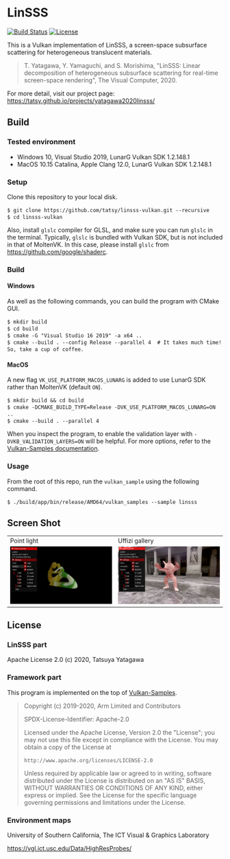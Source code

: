 LinSSS
===

[![Build Status](https://travis-ci.com/tatsy/LinSSS-Vulkan.svg?branch=master)](https://travis-ci.com/tatsy/LinSSS-Vulkan)
[![License](https://img.shields.io/badge/License-Apache%202.0-blue.svg)](https://opensource.org/licenses/Apache-2.0)

This is a Vulkan implementation of LinSSS, a screen-space subsurface scattering for heterogeneous translucent materials.

> T. Yatagawa, Y. Yamaguchi, and S. Morishima, "LinSSS: Linear decomposition of heterogeneous subsurface scattering for real-time screen-space rendering", The Visual Computer, 2020.

For more detail, visit our project page: <https://tatsy.github.io/projects/yatagawa2020linsss/>

Build
---

### Tested environment

- Windows 10, Visual Studio 2019, LunarG Vulkan SDK 1.2.148.1
- MacOS 10.15 Catalina, Apple Clang 12.0, LunarG Vulkan SDK 1.2.148.1

### Setup

Clone this repository to your local disk.

```shell
$ git clone https://github.com/tatsy/linsss-vulkan.git --recursive
$ cd linsss-vulkan
```

Also, install `glslc` compiler for GLSL, and make sure you can run `glslc` in the terminal. Typically, `glslc` is bundled with Vulkan SDK, but is not included in that of MoltenVK. In this case, please install `glslc` from <https://github.com/google/shaderc>.

### Build

#### Windows

As well as the following commands, you can build the program with CMake GUI.

```shell
$ mkdir build
$ cd build
$ cmake -G "Visual Studio 16 2019" -a x64 ..
$ cmake --build . --config Release --parallel 4  # It takes much time! So, take a cup of coffee.
```

#### MacOS

A new flag `VK_USE_PLATFORM_MACOS_LUNARG` is added to use LunarG SDK rather than MoltenVK (default `ON`).
```shell
$ mkdir build && cd build
$ cmake -DCMAKE_BUILD_TYPE=Release -DVK_USE_PLATFORM_MACOS_LUNARG=ON ..
$ cmake --build . --parallel 4
```

When you inspect the program, to enable the validation layer with `-DVKB_VALIDATION_LAYERS=ON` will be helpful. For more options, refer to the [Vulkan-Samples documentation](https://github.com/KhronosGroup/Vulkan-Samples/tree/master/docs).

### Usage

From the root of this repo, run the `vulkan_sample` using the following command.

```shell
$ ./build/app/bin/release/AMD64/vulkan_samples --sample linsss
```

Screen Shot
---

<table>
  <tr>
    <td width="50%"><span class="font-weight: bold;">Point light</span></td>
    <td width="50%"><span class="font-weight: bold;">Uffizi gallery</span></td>
  </tr>
  <tr>
    <td><img src="./figures/linsss_heart_point.jpg" alt="linsss-heart-point"/></td>
    <td><img src="./figures/linsss_marble_uffizi.jpg" alt="linsss-marble-uffizi"/></td>
  </tr>
</table>

License
---

### LinSSS part

Apache License 2.0 (c) 2020, Tatsuya Yatagawa

### Framework part

This program is implemented on the top of [Vulkan-Samples](https://github.com/KhronosGroup/Vulkan-Samples).

> Copyright (c) 2019-2020, Arm Limited and Contributors
>
> SPDX-License-Identifier: Apache-2.0
>
> Licensed under the Apache License, Version 2.0 the "License";
> you may not use this file except in compliance with the License.
> You may obtain a copy of the License at
>
>     http://www.apache.org/licenses/LICENSE-2.0
>
> Unless required by applicable law or agreed to in writing, software
> distributed under the License is distributed on an "AS IS" BASIS,
> WITHOUT WARRANTIES OR CONDITIONS OF ANY KIND, either express or implied.
> See the License for the specific language governing permissions and
> limitations under the License.

### Environment maps

University of Southern California, The ICT Visual & Graphics Laboratory

<https://vgl.ict.usc.edu/Data/HighResProbes/>
